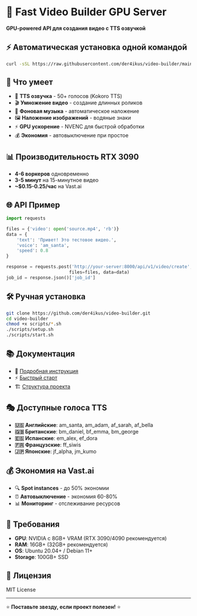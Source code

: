 # 🚀 Fast Video Builder GPU Server

**GPU-powered API для создания видео с TTS озвучкой**

## ⚡ Автоматическая установка одной командой

```bash
curl -sSL https://raw.githubusercontent.com/der4ikus/video-builder/main/install.sh | sudo bash
```

## 🎯 Что умеет

- 🎤 **TTS озвучка** - 50+ голосов (Kokoro TTS)
- 🎬 **Умножение видео** - создание длинных роликов
- 🎵 **Фоновая музыка** - автоматическое наложение
- 🖼️ **Наложение изображений** - водяные знаки
- ⚡ **GPU ускорение** - NVENC для быстрой обработки
- 💰 **Экономия** - автовыключение при простое

## 📊 Производительность RTX 3090

- **4-6 воркеров** одновременно
- **3-5 минут** на 15-минутное видео
- **~$0.15-0.25/час** на Vast.ai

## 🌐 API Пример

```python
import requests

files = {'video': open('source.mp4', 'rb')}
data = {
    'text': 'Привет! Это тестовое видео.',
    'voice': 'am_santa',
    'speed': 0.8
}

response = requests.post('http://your-server:8000/api/v1/video/create', 
                        files=files, data=data)
job_id = response.json()['job_id']
```

## 🛠️ Ручная установка

```bash
git clone https://github.com/der4ikus/video-builder.git
cd video-builder
chmod +x scripts/*.sh
./scripts/setup.sh
./scripts/start.sh
```

## 📚 Документация

- 📖 [Подробная инструкция](SETUP_GUIDE.md)
- ⚡ [Быстрый старт](QUICK_START.md)
- 🏗️ [Структура проекта](FILE_STRUCTURE.md)

## 🎭 Доступные голоса TTS

- **🇺🇸 Английские**: am_santa, am_adam, af_sarah, af_bella
- **🇬🇧 Британские**: bm_daniel, bf_emma, bm_george
- **🇪🇸 Испанские**: em_alex, ef_dora
- **🇫🇷 Французские**: ff_siwis
- **🇯🇵 Японские**: jf_alpha, jm_kumo

## 💰 Экономия на Vast.ai

- 🔍 **Spot instances** - до 50% экономии
- ⏰ **Автовыключение** - экономия 60-80%
- 📊 **Мониторинг** - отслеживание ресурсов

## 🔧 Требования

- **GPU**: NVIDIA с 8GB+ VRAM (RTX 3090/4090 рекомендуется)
- **RAM**: 16GB+ (32GB+ рекомендуется)
- **OS**: Ubuntu 20.04+ / Debian 11+
- **Storage**: 100GB+ SSD

## 📄 Лицензия

MIT License

---

⭐ **Поставьте звезду, если проект полезен!** ⭐